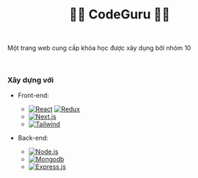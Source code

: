 <h1 align="center">👨‍💻 CodeGuru 🧑‍🎓</h1>

<br>

Một trang web cung cấp khóa học được xây dụng bởi nhóm 10

<br>

### Xây dựng với
- Front-end:
  + [![React][React.js]][React-url] [![Redux][Redux]][Redux-url]
  + [![Next.js][NextJS]][NextJS-url]
  + [![Tailwind][Tailwind]][Tailwind-url]

- Back-end:
  + [![Node.js][Node.js]][Node.js-url]
  + [![Mongodb][MongoDB]][MongoDB-url]
  + [![Express.js][Express.js]][Express.js-url]


<!-- CONTACT -->

<!---
## Contact

Đinh Gia Ân - [https://www.linkedin.com/in/%C4%91inh-gia-%C3%A2n-5424a4300/](https://twitter.com/your_username) - dinhgiaanforwork@gmail.com
-->

<!-- MARKDOWN LINKS & IMAGES -->
[linkedin-shield]: https://img.shields.io/badge/-LinkedIn-black.svg?style=for-the-badge&logo=linkedin&colorB=555
[linkedin-url]: https://linkedin.com/in/othneildrew

[product-screenshot]: images/screenshot.png

<!-- Front-end -->

[React.js]: https://img.shields.io/badge/React-20232A?style=for-the-badge&logo=react&logoColor=61DAFB
[React-url]: https://reactjs.org/

[NextJS]: https://img.shields.io/badge/next.js-000000?style=for-the-badge&logo=nextdotjs&logoColor=white
[NextJS-url]: https://nextjs.org/

[Tailwind]: https://img.shields.io/badge/tailwindcss-0F172A?&logo=tailwindcss
[Tailwind-url]: https://tailwindcss.com/

[Redux]: https://img.shields.io/badge/redux-764ABC?style=for-the-badge&logo=redux&logoColor=white
[Redux-url]: https://redux.js.org/



<!-- Back-end -->

[Node.js]: https://img.shields.io/badge/Node.js-339933?logo=Node.js&logoColor=white
[Node.js-url]: https://nodejs.org/en

[MongoDB]: https://img.shields.io/badge/-MongoDB-13aa52?style=for-the-badge&logo=mongodb&logoColor=white
[MongoDB-url]: https://www.mongodb.com/

[Express.js]: https://img.shields.io/badge/Express.js-000000?logo=express&logoColor=fff&style=flat
[Express.js-url]: https://expressjs.com/
